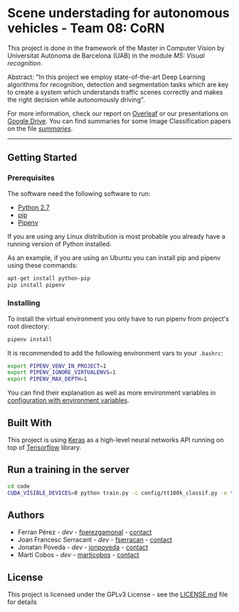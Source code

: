 # Scene understading for autonomous vehicles - Team 08: CoRN
This project is done in the framework of the Master in Computer Vision by
Universitat Autònoma de Barcelona (UAB) in the module _M5: Visual recognition_. 

Abstract: "In this project we employ state-of-the-art Deep Learning algorithms for recognition, detection and segmentation tasks which are key to create a system which understands traffic scenes correctly and makes the right decision while autonomously driving".

For more information, check our report on [Overleaf][overleaf] or our presentations on [Google Drive][gdrive]. You can find summaries for some Image Classification papers on the file [_summaries_](Summaries/summaries.md).
___

## Getting Started

### Prerequisites
The software need the following software to run:

- [Python 2.7][python27]
- [pip][pip-pypi]
- [Pipenv][pipenv-docs]

If you are using any Linux distribution is most probable you already have a
running version of Python installed.

As an example, if you are using an Ubuntu you can install pip and pipenv using
these commands:

```sh
apt-get install python-pip
pip install pipenv
```


### Installing
To install the virtual environment you only have to run pipenv from project's
root directory:

```sh
pipenv install
```

It is recommended to add the following environment vars to your `.bashrc`:

```sh
export PIPENV_VENV_IN_PROJECT=1
export PIPENV_IGNORE_VIRTUALENVS=1
export PIPENV_MAX_DEPTH=1
```

You can find their explanation as well as more environment variables in
[configuration with environment variables][pipenv-env-vars].


## Built With
This project is using [Keras][keras] as a high-level neural networks API running
on top of [Tensorflow][tf] library.

## Run a training in the server

```bash
cd code
CUDA_VISIBLE_DEVICES=0 python train.py -c config/tt100k_classif.py -e test -l /home/master/tmp -s /data/module5/
```

## Authors
- Ferran Pérez              - _dev_ - [fperezgamonal][ferran-github] - [contact](mailto:ferran.perezg@e-campus.uab.cat)
- Joan Francesc Serracant   - _dev_ - [fserracan][cesc-github] -  [contact](mailto:joanfrancesc.serracant@e-campus.uab.cat)
- Jonatan Poveda            - _dev_ - [jonpoveda][jonatan-github] - [contact](mailto:jonatan.poveda@e-campus.uab.cat)
- Martí Cobos               - _dev_ - [marticobos][marti-github] - [contact](mailto:marti.cobos@e-campus.uab.cat)


## License
This project is licensed under the GPLv3 License - see the [LICENSE.md](LICENSE.md) file for details

<!--
## Acknowledgements
-->

[python27]: https://docs.python.org/2/
[pip-pypi]: https://pypi.python.org/pypi/pip
[pipenv-docs]: http://pipenv.readthedocs.io/en/latest/
[pipenv-env-vars]: http://pipenv.readthedocs.io/en/latest/advanced/#configuration-with-environment-variables
[keras]: https://keras.io
[tf]: https://www.tensorflow.org

[ferran-github]: https://github.com/fperezgamonal
[cesc-github]: https://github.com/fserracant
[jonatan-github]: https://github.com/jonpoveda
[marti-github]: https://github.com/marticobos

[overleaf]: https://www.overleaf.com/read/rgbqdstbtmqz
[gdrive]: https://docs.google.com/presentation/d/1fmX2s14--DSvh6eTJD6e-rf5zkyVoq6O_012BAI6jJs/edit?usp=sharing
